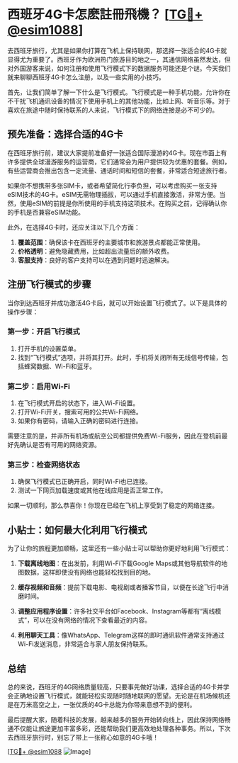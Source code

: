 # 西班牙4G卡怎麽註冊飛機？ [[TG💪+ @esim1088](https://t.me/s/esim1088)]

去西班牙旅行，尤其是如果你打算在飞机上保持联网，那选择一张适合的4G卡就显得尤为重要了。西班牙作为欧洲热门旅游目的地之一，其通信网络虽然发达，但对外国游客来说，如何注册和使用飞行模式下的数据服务可能还是个谜。今天我们就来聊聊西班牙4G卡怎么注册，以及一些实用的小技巧。

首先，让我们简单了解一下什么是飞行模式。飞行模式是一种手机功能，允许你在不干扰飞机通讯设备的情况下使用手机上的其他功能，比如上网、听音乐等。对于喜欢在旅途中随时保持联系的人来说，飞行模式下的网络连接是必不可少的。

## 预先准备：选择合适的4G卡

在西班牙旅行前，建议大家提前准备好一张适合国际漫游的4G卡。现在市面上有许多提供全球漫游服务的运营商，它们通常会为用户提供较为优惠的套餐。例如，有些运营商会推出包含一定流量、通话时间和短信的套餐，非常适合短途旅行者。

如果你不想携带多张SIM卡，或者希望简化行李负担，可以考虑购买一张支持eSIM技术的4G卡。eSIM无需物理插拔，可以通过手机直接激活，非常方便。当然，使用eSIM的前提是你所使用的手机支持这项技术。在购买之前，记得确认你的手机是否兼容eSIM功能。

此外，在选择4G卡时，还应关注以下几个方面：

1. **覆盖范围**：确保该卡在西班牙的主要城市和旅游景点都能正常使用。
2. **价格透明**：避免隐藏费用，比如超出流量后的额外收费。
3. **客服支持**：良好的客户支持可以在遇到问题时迅速解决。

## 注册飞行模式的步骤

当你到达西班牙并成功激活4G卡后，就可以开始设置飞行模式了。以下是具体的操作步骤：

### 第一步：开启飞行模式

1. 打开手机的设置菜单。
2. 找到“飞行模式”选项，并将其打开。此时，手机将关闭所有无线信号传输，包括蜂窝数据、Wi-Fi和蓝牙。

### 第二步：启用Wi-Fi

1. 在飞行模式开启的状态下，进入Wi-Fi设置。
2. 打开Wi-Fi开关，搜索可用的公共Wi-Fi网络。
3. 如果你有密码，请输入正确的密码进行连接。

需要注意的是，并非所有机场或航空公司都提供免费Wi-Fi服务，因此在登机前最好先确认是否有可用的网络资源。

### 第三步：检查网络状态

1. 确保飞行模式已正确开启，同时Wi-Fi也已连接。
2. 测试一下网页加载速度或其他在线应用是否正常工作。

如果一切顺利，那么恭喜你！你现在已经在飞机上享受到了稳定的网络连接。

## 小贴士：如何最大化利用飞行模式

为了让你的旅程更加顺畅，这里还有一些小贴士可以帮助你更好地利用飞行模式：

1. **下载离线地图**：在出发前，利用Wi-Fi下载Google Maps或其他导航软件的地图数据，这样即使没有网络也能轻松找到目的地。
   
2. **缓存视频和音频**：提前下载电影、电视剧或者播客节目，以便在长途飞行中消磨时间。

3. **调整应用程序设置**：许多社交平台如Facebook、Instagram等都有“离线模式”，可以在没有网络的情况下查看最近的内容。

4. **利用聊天工具**：像WhatsApp、Telegram这样的即时通讯软件通常支持通过Wi-Fi发送消息，非常适合与家人朋友保持联系。

## 总结

总的来说，西班牙的4G网络质量较高，只要事先做好功课，选择合适的4G卡并学会正确地设置飞行模式，就能轻松实现随时随地联网的愿望。无论是在机场候机还是在万米高空之上，一张优质的4G卡总能为你带来意想不到的便利。

最后提醒大家，随着科技的发展，越来越多的服务开始转向线上，因此保持网络畅通不仅能让旅途更加丰富多彩，还能帮助我们更高效地处理各种事务。所以，下次去西班牙旅行时，别忘了带上一张称心如意的4G卡哦！

[[TG💪+ @esim1088](https://t.me/s/esim1088) ![Image](https://i.postimg.cc/4NQfJmqS/Snipaste-2025-05-13-00-14-12.png)]